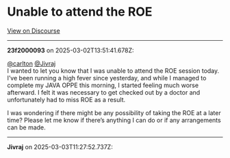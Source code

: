 # Unable to attend the ROE

[View on Discourse](https://discourse.onlinedegree.iitm.ac.in/t/unable-to-attend-the-roe/168987)

---
**23f2000093** on 2025-03-02T13:51:41.678Z:

[@carlton](/u/carlton) [@Jivraj](/u/jivraj)  
I wanted to let you know that I was unable to attend the ROE session today.
I’ve been running a high fever since yesterday, and while I managed to
complete my JAVA OPPE this morning, I started feeling much worse afterward. I
felt it was necessary to get checked out by a doctor and unfortunately had to
miss ROE as a result.

I was wondering if there might be any possibility of taking the ROE at a later
time? Please let me know if there’s anything I can do or if any arrangements
can be made.



---
**Jivraj** on 2025-03-03T11:27:52.737Z:





